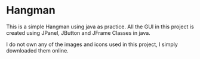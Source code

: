 # Hangman
This is a simple Hangman using java as practice.
All the GUI in this project is created using JPanel, JButton and JFrame Classes in java.

I do not own any of the images and icons used in this project, I simply downloaded them online.
